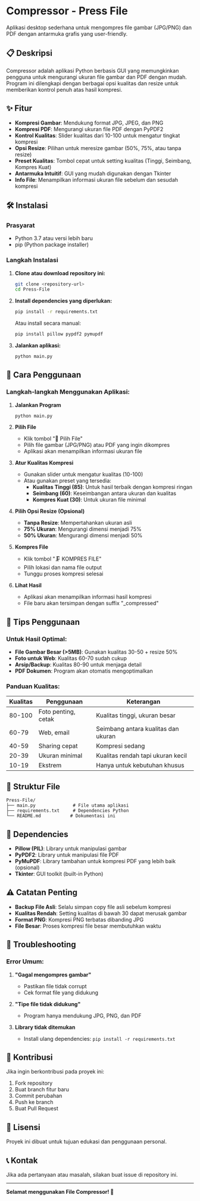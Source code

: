 # Compressor - Press File

Aplikasi desktop sederhana untuk mengompres file gambar (JPG/PNG) dan PDF dengan antarmuka grafis yang user-friendly.

## 📋 Deskripsi

Compressor adalah aplikasi Python berbasis GUI yang memungkinkan pengguna untuk mengurangi ukuran file gambar dan PDF dengan mudah. Program ini dilengkapi dengan berbagai opsi kualitas dan resize untuk memberikan kontrol penuh atas hasil kompresi.

## ✨ Fitur

- **Kompresi Gambar**: Mendukung format JPG, JPEG, dan PNG
- **Kompresi PDF**: Mengurangi ukuran file PDF dengan PyPDF2
- **Kontrol Kualitas**: Slider kualitas dari 10-100 untuk mengatur tingkat kompresi
- **Opsi Resize**: Pilihan untuk meresize gambar (50%, 75%, atau tanpa resize)
- **Preset Kualitas**: Tombol cepat untuk setting kualitas (Tinggi, Seimbang, Kompres Kuat)
- **Antarmuka Intuitif**: GUI yang mudah digunakan dengan Tkinter
- **Info File**: Menampilkan informasi ukuran file sebelum dan sesudah kompresi

## 🛠️ Instalasi

### Prasyarat
- Python 3.7 atau versi lebih baru
- pip (Python package installer)

### Langkah Instalasi

1. **Clone atau download repository ini:**
   ```bash
   git clone <repository-url>
   cd Press-File
   ```

2. **Install dependencies yang diperlukan:**
   ```bash
   pip install -r requirements.txt
   ```

   Atau install secara manual:
   ```bash
   pip install pillow pypdf2 pymupdf
   ```

3. **Jalankan aplikasi:**
   ```bash
   python main.py
   ```

## 📖 Cara Penggunaan

### Langkah-langkah Menggunakan Aplikasi:

1. **Jalankan Program**
   ```bash
   python main.py
   ```

2. **Pilih File**
   - Klik tombol "📁 Pilih File"
   - Pilih file gambar (JPG/PNG) atau PDF yang ingin dikompres
   - Aplikasi akan menampilkan informasi ukuran file

3. **Atur Kualitas Kompresi**
   - Gunakan slider untuk mengatur kualitas (10-100)
   - Atau gunakan preset yang tersedia:
     - **Kualitas Tinggi (85)**: Untuk hasil terbaik dengan kompresi ringan
     - **Seimbang (60)**: Keseimbangan antara ukuran dan kualitas
     - **Kompres Kuat (30)**: Untuk ukuran file minimal

4. **Pilih Opsi Resize (Opsional)**
   - **Tanpa Resize**: Mempertahankan ukuran asli
   - **75% Ukuran**: Mengurangi dimensi menjadi 75%
   - **50% Ukuran**: Mengurangi dimensi menjadi 50%

5. **Kompres File**
   - Klik tombol "🗜️ KOMPRES FILE"
   - Pilih lokasi dan nama file output
   - Tunggu proses kompresi selesai

6. **Lihat Hasil**
   - Aplikasi akan menampilkan informasi hasil kompresi
   - File baru akan tersimpan dengan suffix "_compressed"

## 🎯 Tips Penggunaan

### Untuk Hasil Optimal:

- **File Gambar Besar (>5MB)**: Gunakan kualitas 30-50 + resize 50%
- **Foto untuk Web**: Kualitas 60-70 sudah cukup
- **Arsip/Backup**: Kualitas 80-90 untuk menjaga detail
- **PDF Dokumen**: Program akan otomatis mengoptimalkan

### Panduan Kualitas:

| Kualitas | Penggunaan | Keterangan |
|----------|------------|------------|
| 80-100   | Foto penting, cetak | Kualitas tinggi, ukuran besar |
| 60-79    | Web, email | Seimbang antara kualitas dan ukuran |
| 40-59    | Sharing cepat | Kompresi sedang |
| 20-39    | Ukuran minimal | Kualitas rendah tapi ukuran kecil |
| 10-19    | Ekstrem | Hanya untuk kebutuhan khusus |

## 📁 Struktur File

```
Press-File/
├── main.py              # File utama aplikasi
├── requirements.txt     # Dependencies Python
└── README.md           # Dokumentasi ini
```

## 🔧 Dependencies

- **Pillow (PIL)**: Library untuk manipulasi gambar
- **PyPDF2**: Library untuk manipulasi file PDF
- **PyMuPDF**: Library tambahan untuk kompresi PDF yang lebih baik (opsional)
- **Tkinter**: GUI toolkit (built-in Python)

## ⚠️ Catatan Penting

- **Backup File Asli**: Selalu simpan copy file asli sebelum kompresi
- **Kualitas Rendah**: Setting kualitas di bawah 30 dapat merusak gambar
- **Format PNG**: Kompresi PNG terbatas dibanding JPG
- **File Besar**: Proses kompresi file besar membutuhkan waktu

## 🐛 Troubleshooting

### Error Umum:

1. **"Gagal mengompres gambar"**
   - Pastikan file tidak corrupt
   - Cek format file yang didukung

2. **"Tipe file tidak didukung"**
   - Program hanya mendukung JPG, PNG, dan PDF

3. **Library tidak ditemukan**
   - Install ulang dependencies: `pip install -r requirements.txt`

## 🤝 Kontribusi

Jika ingin berkontribusi pada proyek ini:
1. Fork repository
2. Buat branch fitur baru
3. Commit perubahan
4. Push ke branch
5. Buat Pull Request

## 📄 Lisensi

Proyek ini dibuat untuk tujuan edukasi dan penggunaan personal.

## 📞 Kontak

Jika ada pertanyaan atau masalah, silakan buat issue di repository ini.

---

**Selamat menggunakan File Compressor! 🚀**